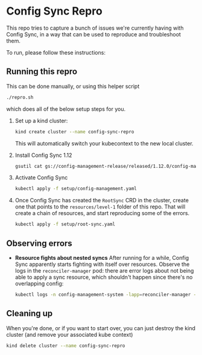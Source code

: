 # Config Sync Repro

This repo tries to capture a bunch of issues we're currently having with Config Sync, in a way that can be used to reproduce and troubleshoot them.

To run, please follow these instructions:

## Running this repro

This can be done manually, or using this helper script
```sh
./repro.sh
```
which does all of the below setup steps for you.

1. Set up a kind cluster:
   ```sh
   kind create cluster --name config-sync-repro
   ```
   This will automatically switch your kubecontext to the new local cluster.

2. Install Config Sync 1.12
   ```sh
   gsutil cat gs://config-management-release/released/1.12.0/config-management-operator.yaml | kubectl apply -f -
   ```

3. Activate Config Sync
   ```sh
   kubectl apply -f setup/config-management.yaml
   ```

4. Once Config Sync has created the `RootSync` CRD in the cluster, create one that points to the `resources/level-1` folder of this repo. That will create a chain of resources, and start reproducing some of the errors.
   ```sh
   kubectl apply -f setup/root-sync.yaml
   ```

## Observing errors

* **Resource fights about nested syncs**
  After running for a while, Config Sync apparently starts fighting with itself over resources. Observe the logs in the `reconciler-manager` pod: there are error logs about not being able to apply a sync resource, which shouldn't happen since there's no overlapping config:
  ```sh
  kubectl logs -n config-management-system -lapp=reconciler-manager -c reconciler-manager -f
  ```

## Cleaning up

When you're done, or if you want to start over, you can just destroy the kind cluster (and remove your associated kube context)
```sh
kind delete cluster --name config-sync-repro
```
